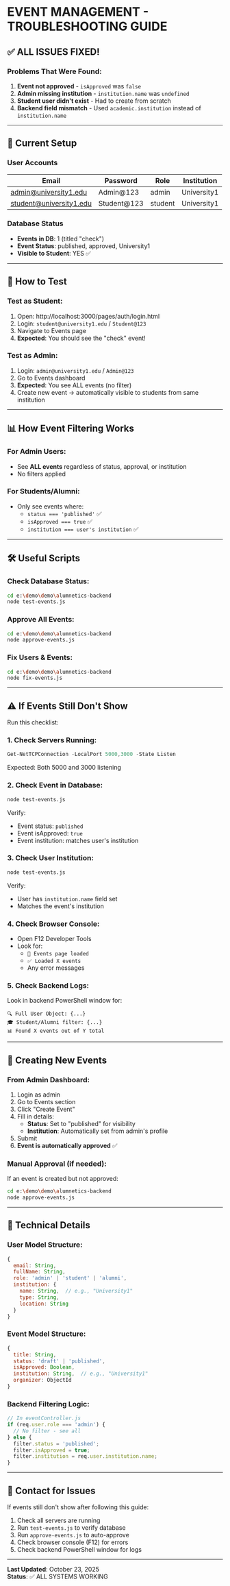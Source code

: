 # EVENT MANAGEMENT - TROUBLESHOOTING GUIDE

## ✅ ALL ISSUES FIXED!

### Problems That Were Found:
1. **Event not approved** - `isApproved` was `false`
2. **Admin missing institution** - `institution.name` was `undefined`
3. **Student user didn't exist** - Had to create from scratch
4. **Backend field mismatch** - Used `academic.institution` instead of `institution.name`

---

## 🎯 Current Setup

### User Accounts
| Email | Password | Role | Institution |
|-------|----------|------|-------------|
| admin@university1.edu | Admin@123 | admin | University1 |
| student@university1.edu | Student@123 | student | University1 |

### Database Status
- **Events in DB**: 1 (titled "check")
- **Event Status**: published, approved, University1
- **Visible to Student**: YES ✅

---

## 🚀 How to Test

### Test as Student:
1. Open: http://localhost:3000/pages/auth/login.html
2. Login: `student@university1.edu` / `Student@123`
3. Navigate to Events page
4. **Expected**: You should see the "check" event!

### Test as Admin:
1. Login: `admin@university1.edu` / `Admin@123`
2. Go to Events dashboard
3. **Expected**: You see ALL events (no filter)
4. Create new event → automatically visible to students from same institution

---

## 📊 How Event Filtering Works

### For Admin Users:
- See **ALL events** regardless of status, approval, or institution
- No filters applied

### For Students/Alumni:
- Only see events where:
  - `status === 'published'` ✅
  - `isApproved === true` ✅
  - `institution === user's institution` ✅

---

## 🛠️ Useful Scripts

### Check Database Status:
```bash
cd e:\demo\demo\alumnetics-backend
node test-events.js
```

### Approve All Events:
```bash
cd e:\demo\demo\alumnetics-backend
node approve-events.js
```

### Fix Users & Events:
```bash
cd e:\demo\demo\alumnetics-backend
node fix-events.js
```

---

## ⚠️ If Events Still Don't Show

Run this checklist:

### 1. Check Servers Running:
```powershell
Get-NetTCPConnection -LocalPort 5000,3000 -State Listen
```
Expected: Both 5000 and 3000 listening

### 2. Check Event in Database:
```bash
node test-events.js
```
Verify:
- Event status: `published`
- Event isApproved: `true`
- Event institution: matches user's institution

### 3. Check User Institution:
```bash
node test-events.js
```
Verify:
- User has `institution.name` field set
- Matches the event's institution

### 4. Check Browser Console:
- Open F12 Developer Tools
- Look for:
  - `🎯 Events page loaded`
  - `✅ Loaded X events`
  - Any error messages

### 5. Check Backend Logs:
Look in backend PowerShell window for:
```
🔍 Full User Object: {...}
🎓 Student/Alumni filter: {...}
📊 Found X events out of Y total
```

---

## 📝 Creating New Events

### From Admin Dashboard:
1. Login as admin
2. Go to Events section
3. Click "Create Event"
4. Fill in details:
   - **Status**: Set to "published" for visibility
   - **Institution**: Automatically set from admin's profile
5. Submit
6. **Event is automatically approved** ✅

### Manual Approval (if needed):
If an event is created but not approved:
```bash
cd e:\demo\demo\alumnetics-backend
node approve-events.js
```

---

## 🔧 Technical Details

### User Model Structure:
```javascript
{
  email: String,
  fullName: String,
  role: 'admin' | 'student' | 'alumni',
  institution: {
    name: String,  // e.g., "University1"
    type: String,
    location: String
  }
}
```

### Event Model Structure:
```javascript
{
  title: String,
  status: 'draft' | 'published',
  isApproved: Boolean,
  institution: String,  // e.g., "University1"
  organizer: ObjectId
}
```

### Backend Filtering Logic:
```javascript
// In eventController.js
if (req.user.role === 'admin') {
  // No filter - see all
} else {
  filter.status = 'published';
  filter.isApproved = true;
  filter.institution = req.user.institution.name;
}
```

---

## 📱 Contact for Issues

If events still don't show after following this guide:
1. Check all servers are running
2. Run `test-events.js` to verify database
3. Run `approve-events.js` to auto-approve
4. Check browser console (F12) for errors
5. Check backend PowerShell window for logs

---

**Last Updated**: October 23, 2025  
**Status**: ✅ ALL SYSTEMS WORKING
